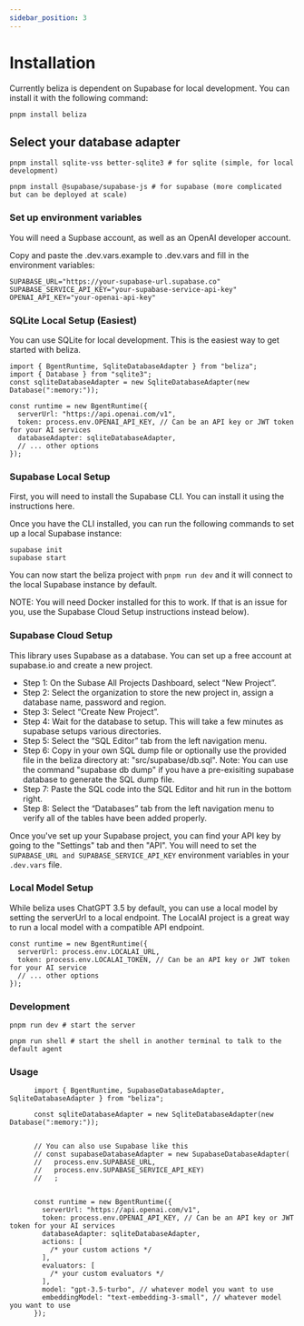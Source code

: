 ```yaml
---
sidebar_position: 3
---
```


# Installation

Currently beliza is dependent on Supabase for local development. You can install it with the following command:

`pnpm install beliza`

## Select your database adapter

```
pnpm install sqlite-vss better-sqlite3 # for sqlite (simple, for local development)

pnpm install @supabase/supabase-js # for supabase (more complicated but can be deployed at scale)
```

### Set up environment variables

You will need a Supbase account, as well as an OpenAI developer account.

Copy and paste the .dev.vars.example to .dev.vars and fill in the environment variables:

```
SUPABASE_URL="https://your-supabase-url.supabase.co"
SUPABASE_SERVICE_API_KEY="your-supabase-service-api-key"
OPENAI_API_KEY="your-openai-api-key"
```

### SQLite Local Setup (Easiest)

You can use SQLite for local development. This is the easiest way to get started with beliza.

```
import { BgentRuntime, SqliteDatabaseAdapter } from "beliza";
import { Database } from "sqlite3";
const sqliteDatabaseAdapter = new SqliteDatabaseAdapter(new Database(":memory:"));

const runtime = new BgentRuntime({
  serverUrl: "https://api.openai.com/v1",
  token: process.env.OPENAI_API_KEY, // Can be an API key or JWT token for your AI services
  databaseAdapter: sqliteDatabaseAdapter,
  // ... other options
});
```

### Supabase Local Setup

First, you will need to install the Supabase CLI. You can install it using the instructions here.

Once you have the CLI installed, you can run the following commands to set up a local Supabase instance:

```
supabase init
supabase start
```

You can now start the beliza project with `pnpm run dev` and it will connect to the local Supabase instance by default.

NOTE: You will need Docker installed for this to work. If that is an issue for you, use the Supabase Cloud Setup instructions instead below).

### Supabase Cloud Setup

This library uses Supabase as a database. You can set up a free account at supabase.io and create a new project.

- Step 1: On the Subase All Projects Dashboard, select “New Project”.
- Step 2: Select the organization to store the new project in, assign a database name, password and region.
- Step 3: Select “Create New Project”.
- Step 4: Wait for the database to setup. This will take a few minutes as supabase setups various directories.
- Step 5: Select the “SQL Editor” tab from the left navigation menu.
- Step 6: Copy in your own SQL dump file or optionally use the provided file in the beliza directory at: "src/supabase/db.sql". Note: You can use the command "supabase db dump" if you have a pre-exisiting supabase database to generate the SQL dump file.
- Step 7: Paste the SQL code into the SQL Editor and hit run in the bottom right.
- Step 8: Select the “Databases” tab from the left navigation menu to verify all of the tables have been added properly.

Once you've set up your Supabase project, you can find your API key by going to the "Settings" tab and then "API". You will need to set the` SUPABASE_URL and SUPABASE_SERVICE_API_KEY` environment variables in your `.dev.vars` file.

### Local Model Setup

While beliza uses ChatGPT 3.5 by default, you can use a local model by setting the serverUrl to a local endpoint. The LocalAI project is a great way to run a local model with a compatible API endpoint.

```
const runtime = new BgentRuntime({
  serverUrl: process.env.LOCALAI_URL,
  token: process.env.LOCALAI_TOKEN, // Can be an API key or JWT token for your AI service
  // ... other options
});
```

### Development

```
pnpm run dev # start the server

pnpm run shell # start the shell in another terminal to talk to the default agent
```

### Usage

```
      import { BgentRuntime, SupabaseDatabaseAdapter, SqliteDatabaseAdapter } from "beliza";

      const sqliteDatabaseAdapter = new SqliteDatabaseAdapter(new Database(":memory:"));


      // You can also use Supabase like this
      // const supabaseDatabaseAdapter = new SupabaseDatabaseAdapter(
      //   process.env.SUPABASE_URL,
      //   process.env.SUPABASE_SERVICE_API_KEY)
      //   ;


      const runtime = new BgentRuntime({
        serverUrl: "https://api.openai.com/v1",
        token: process.env.OPENAI_API_KEY, // Can be an API key or JWT token for your AI services
        databaseAdapter: sqliteDatabaseAdapter,
        actions: [
          /* your custom actions */
        ],
        evaluators: [
          /* your custom evaluators */
        ],
        model: "gpt-3.5-turbo", // whatever model you want to use
        embeddingModel: "text-embedding-3-small", // whatever model you want to use
      });
```
